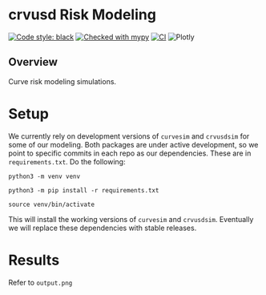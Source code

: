 crvusd Risk Modeling
=======================================

[![Code style: black](https://img.shields.io/badge/code%20style-black-000000.svg)](https://github.com/psf/black)
[![Checked with mypy](http://www.mypy-lang.org/static/mypy_badge.svg)](http://mypy-lang.org/)
[![CI](https://github.com/xenophonlabs/crvUSDrisk/actions/workflows/CI.yml/badge.svg)](https://github.com/xenophonlabs/crvUSDrisk/actions/workflows/CI.yml/badge.svg)
![Plotly](https://img.shields.io/badge/Plotly-%233F4F75.svg?style=flat&logo=plotly&logoColor=white)


Overview
---
Curve risk modeling simulations.

# Setup

We currently rely on development versions of `curvesim` and `crvusdsim` for some of our modeling. Both packages are under active development, so we point to specific commits in each repo as our dependencies. These are in `requirements.txt`. Do the following:

```
python3 -m venv venv
```

```
python3 -m pip install -r requirements.txt
```

```
source venv/bin/activate
```

This will install the working versions of `curvesim` and `crvusdsim`. Eventually we will replace these dependencies with stable releases.

# Results

Refer to `output.png`
